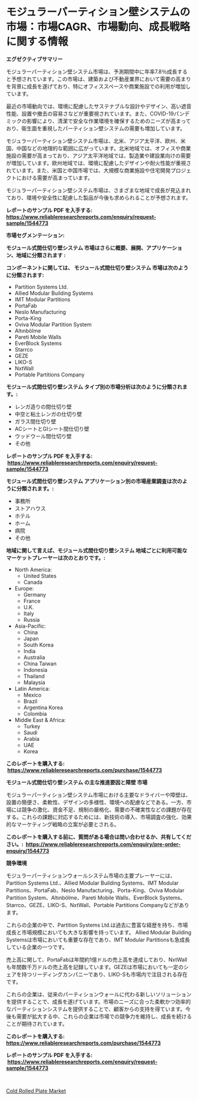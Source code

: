 <p><h1>モジュラーパーティション壁システムの市場：市場CAGR、市場動向、成長戦略に関する情報</h1></p><p><strong>エグゼクティブサマリー</strong></p>
<p><p>モジュラーパーティション壁システム市場は、予測期間中に年率7.8％成長すると予想されています。この市場は、建築および不動産業界において需要の高まりを背景に成長を遂げており、特にオフィススペースや商業施設での利用が増加しています。</p><p>最近の市場動向では、環境に配慮したサステナブルな設計やデザイン、高い遮音性能、設置や撤去の容易さなどが重要視されています。また、COVID-19パンデミックの影響により、清潔で安全な作業環境を確保するためのニーズが高まっており、衛生面を重視したパーティション壁システムの需要も増加しています。</p><p>モジュラーパーティション壁システム市場は、北米、アジア太平洋、欧州、米国、中国などの地理的な範囲に広がっています。北米地域では、オフィスや商業施設の需要が高まっており、アジア太平洋地域では、製造業や建設業向けの需要が増加しています。欧州地域では、環境に配慮したデザインや耐火性能が重視されています。また、米国と中国市場では、大規模な商業施設や住宅開発プロジェクトにおける需要が高まっています。</p><p>モジュラーパーティション壁システム市場は、さまざまな地域で成長が見込まれており、環境や安全性に配慮した製品が今後も求められることが予想されます。</p></p>
<p><strong>レポートのサンプル PDF を入手する: <a href="https://www.reliableresearchreports.com/enquiry/request-sample/1544773">https://www.reliableresearchreports.com/enquiry/request-sample/1544773</a></strong></p>
<p><strong>市場セグメンテーション:</strong></p>
<p><strong> モジュール式間仕切り壁システム 市場はさらに概要、展開、アプリケーション、地域に分類されます :</strong></p>
<p><strong>コンポーネントに関しては、 モジュール式間仕切り壁システム 市場は次のように分類されます: &nbsp;</strong></p>
<p><ul><li>Partition Systems Ltd.</li><li>Allied Modular Building Systems</li><li>IMT Modular Partitions</li><li>PortaFab</li><li>Neslo Manufacturing</li><li>Porta-King</li><li>Oviva Modular Partition System</li><li>Altınbölme</li><li>Pareti Mobile Walls</li><li>EverBlock Systems</li><li>Starrco</li><li>GEZE</li><li>LIKO-S</li><li>NxtWall</li><li>Portable Partitions Company</li></ul></p>
<p><strong> モジュール式間仕切り壁システム タイプ別の市場分析は次のように分類されます。:</strong></p>
<p><ul><li>レンガ造りの間仕切り壁</li><li>中空と粘土レンガの仕切り壁</li><li>ガラス間仕切り壁</li><li>ACシートとGIシート間仕切り壁</li><li>ウッドウール間仕切り壁</li><li>その他</li></ul></p>
<p><strong>レポートのサンプル PDF を入手する: &nbsp;<a href="https://www.reliableresearchreports.com/enquiry/request-sample/1544773">https://www.reliableresearchreports.com/enquiry/request-sample/1544773</a></strong></p>
<p><strong> モジュール式間仕切り壁システム アプリケーション別の市場産業調査は次のように分類されます。:</strong></p>
<p><ul><li>事務所</li><li>ストアハウス</li><li>ホテル</li><li>ホーム</li><li>病院</li><li>その他</li></ul></p>
<p><strong>地域に関して言えば、モジュール式間仕切り壁システム 地域ごとに利用可能なマーケットプレーヤーは次のとおりです。:</strong></p>
<p><ul>
    <li>
        North America:
        <ul>
            <li>United States</li>
            <li>Canada</li>
        </ul>
    </li>
    <li>
        Europe:
        <ul>
            <li>Germany</li>
            <li>France</li>
            <li>U.K.</li>
            <li>Italy</li>
            <li>Russia</li>
        </ul>
    </li>
    <li>
        Asia-Pacific:
        <ul>
            <li>China</li>
            <li>Japan</li>
            <li>South Korea</li>
            <li>India</li>
            <li>Australia</li>
            <li>China Taiwan</li>
            <li>Indonesia</li>
            <li>Thailand</li>
            <li>Malaysia</li>
        </ul>
    </li>
    <li>
        Latin America:
        <ul>
            <li>Mexico</li>
            <li>Brazil</li>
            <li>Argentina Korea</li>
            <li>Colombia</li>
        </ul>
    </li>
    <li>
        Middle East & Africa:
        <ul>
            <li>Turkey</li>
            <li>Saudi</li>
            <li>Arabia</li>
            <li>UAE</li>
            <li>Korea</li>
        </ul>
    </li>
    </ul></p>
<p><strong>このレポートを購入する: &nbsp;<a href="https://www.reliableresearchreports.com/purchase/1544773">https://www.reliableresearchreports.com/purchase/1544773</a></strong></p>
<p><strong>モジュール式間仕切り壁システム の主な推進要因と障壁 市場</strong></p>
<p><p>モジュラーパーティション壁システム市場における主要なドライバーや障壁は、設置の簡便さ、柔軟性、デザインの多様性、環境への配慮などである。一方、市場には競争の激化、資金不足、規制の厳格化、需要の不確実性などの課題が存在する。これらの課題に対応するためには、新技術の導入、市場調査の強化、効果的なマーケティング戦略の立案が必要とされる。</p></p>
<p><strong>このレポートを購入する前に、質問がある場合は問い合わせるか、共有してください。:&nbsp; <a href="https://www.reliableresearchreports.com/enquiry/pre-order-enquiry/1544773">https://www.reliableresearchreports.com/enquiry/pre-order-enquiry/1544773</a></strong></p>
<p><strong>競争環境</strong></p>
<p><p>モジュラーパーティションウォールシステム市場の主要プレーヤーには、Partition Systems Ltd.、Allied Modular Building Systems、IMT Modular Partitions、PortaFab、Neslo Manufacturing、Porta-King、Oviva Modular Partition System、Altınbölme、Pareti Mobile Walls、EverBlock Systems、Starrco、GEZE、LIKO-S、NxtWall、Portable Partitions Companyなどがあります。</p><p>これらの企業の中で、Partition Systems Ltd.は過去に豊富な経歴を持ち、市場成長と市場規模においても大きな影響を持っています。 Allied Modular Building Systemsは市場においても重要な存在であり、IMT Modular Partitionsも急成長している企業の一つです。</p><p>売上高に関して、PortaFabは年間約1億ドルの売上高を達成しており、NxtWallも年間数千万ドルの売上高を記録しています。GEZEは市場においても一定のシェアを持つリーディングカンパニーであり、LIKO-Sも市場内で注目される存在です。</p><p>これらの企業は、従来のパーティションウォールに代わる新しいソリューションを提供することで、成長を遂げています。市場のニーズに合った柔軟かつ効率的なパーティションシステムを提供することで、顧客からの支持を得ています。今後も需要が拡大する中、これらの企業は市場での競争力を維持し、成長を続けることが期待されています。</p></p>
<p><strong>このレポートを購入する: &nbsp; <a href="https://www.reliableresearchreports.com/purchase/1544773">https://www.reliableresearchreports.com/purchase/1544773</a></strong></p>
<p><strong>レポートのサンプル PDF を入手する: &nbsp;<a href="https://www.reliableresearchreports.com/enquiry/request-sample/1544773">https://www.reliableresearchreports.com/enquiry/request-sample/1544773</a></strong><strong></strong></p>
<p>&nbsp;</p>
<p><p><a href="https://noble-drawer-34c.notion.site/Insights-into-Cold-Rolled-Plate-Market-Size-Analysing-Market-Share-Trends-and-Growth-from-2024-to-a060050cd5464796b09304e64c91de34">Cold Rolled Plate Market</a></p></p>
